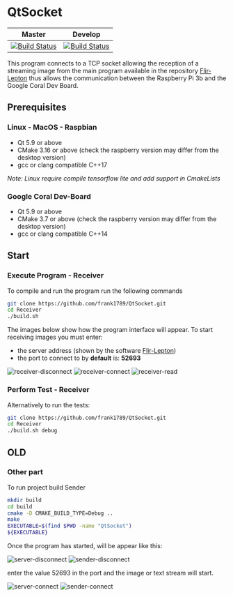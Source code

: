 # QtSocket

| Master  | Develop  |
|:-------:|:--------:|
[![Build Status](https://travis-ci.org/frank1789/QtSocket.svg?branch=master)](https://travis-ci.org/frank1789/QtSocket) |  [![Build Status](https://travis-ci.org/frank1789/QtSocket.svg?branch=develop)](https://travis-ci.org/frank1789/QtSocket) | 

This program connects to a TCP socket allowing the reception of a streaming
image from the main program available in the repository
[Flir-Lepton](https://github.com/frank1789/Flir-Lepton/tree/develop) thus allows
the communication between the Raspberry Pi 3b and the Google Coral Dev Board.

## Prerequisites

### Linux - MacOS - Raspbian

* Qt 5.9 or above
* CMake 3.16 or above (check the raspberry version may differ from the desktop
	version)
* gcc or clang compatible C++17

_Note: Linux require compile tensorflow lite and add support in CmakeLists_

### Google Coral Dev-Board

* Qt 5.9 or above
* CMake 3.7 or above (check the raspberry version may differ from the desktop
	version)
* gcc or clang compatible C++14

## Start
### Execute Program - Receiver

To compile and run the program run the following commands
 
```bash
git clone https://github.com/frank1789/QtSocket.git
cd Receiver
./build.sh
```

The images below show how the program interface will appear.
To start receiving images you must enter:
* the server address (shown by the software [Flir-Lepton](https://github.com/frank1789/Flir-Lepton/tree/develop))
* the port to connect to by **default** is: **52693**

![receiver-disconnect](assets/receiver-disconnect.png)
![receiver-connect](assets/receiver-connect.png)
![receiver-read](assets/receiver-read.png)

### Perform Test - Receiver
Alternatively to run the tests:

```bash
git clone https://github.com/frank1789/QtSocket.git
cd Receiver
./build.sh debug
```

## OLD
### Other part
To run project build Sender

```sh
mkdir build
cd build
cmake -D CMAKE_BUILD_TYPE=Debug ..
make
EXECUTABLE=$(find $PWD -name "QtSocket")
${EXECUTABLE}
```

Once the program has started, will be appear like this:

![server-disconnect](assets/server-disconnect.png)
![sender-disconnect](assets/sender-disconnect.png)

enter the value 52693 in the port and the image or text stream will start.

![server-connect](assets/server-connect.png)
![sender-connect](assets/sender-connect.png)
